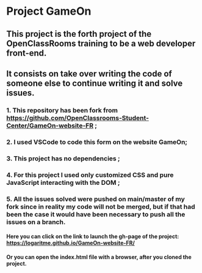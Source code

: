 # Project GameOn

## This project is the forth project of the OpenClassRooms training to be a web developer front-end.

## It consists on take over writing the code of someone else to continue writing it and solve issues.

### 1. This repository has been fork from https://github.com/OpenClassrooms-Student-Center/GameOn-website-FR ;

### 2. I used VSCode to code this form on the website GameOn;

### 3. This project has no dependencies ;

### 4. For this project I used only customized CSS and pure JavaScript interacting with the DOM ;

### 5. All the issues solved were pushed on main/master of my fork since in reality my code will not be merged, but if that had been the case it would have been necessary to push all the issues on a branch.

#### Here you can click on the link to launch the gh-page of the project: https://logaritme.github.io/GameOn-website-FR/

#### Or you can open the index.html file with a browser, after you cloned the project.
